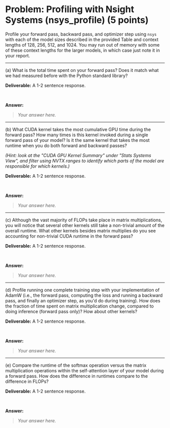 # Problem: Profiling with Nsight Systems (nsys_profile) (5 points)

Profile your forward pass, backward pass, and optimizer step using `nsys` with each of the model sizes described in the provided Table and context lengths of 128, 256, 512, and 1024. You may run out of memory with some of these context lengths for the larger models, in which case just note it in your report.

---

(a) What is the total time spent on your forward pass? Does it match what we had measured before with the Python standard library?

**Deliverable:** A 1-2 sentence response.

<br>

**Answer:**
> *Your answer here.*

---

(b) What CUDA kernel takes the most cumulative GPU time during the forward pass? How many times is this kernel invoked during a single forward pass of your model? Is it the same kernel that takes the most runtime when you do both forward and backward passes?

*(Hint: look at the "CUDA GPU Kernel Summary" under "Stats Systems View", and filter using NVTX ranges to identify which parts of the model are responsible for which kernels.)*

**Deliverable:** A 1-2 sentence response.

<br>

**Answer:**
> *Your answer here.*

---
(c) Although the vast majority of FLOPs take place in matrix multiplications, you will notice that several other kernels still take a non-trivial amount of the overall runtime. What other kernels besides matrix multiplies do you see accounting for non-trivial CUDA runtime in the forward pass?

**Deliverable:** A 1-2 sentence response.

<br>

**Answer:**
> *Your answer here.*

---

(d) Profile running one complete training step with your implementation of AdamW (i.e., the forward pass, computing the loss and running a backward pass, and finally an optimizer step, as you'd do during training). How does the fraction of time spent on matrix multiplication change, compared to doing inference (forward pass only)? How about other kernels?

**Deliverable:** A 1-2 sentence response.

<br>

**Answer:**
> *Your answer here.*

---

(e) Compare the runtime of the softmax operation versus the matrix multiplication operations within the self-attention layer of your model during a forward pass. How does the difference in runtimes compare to the difference in FLOPs?

**Deliverable:** A 1-2 sentence response.

<br>

**Answer:**
> *Your answer here.*